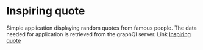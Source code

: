 # Inspiring quote

Simple application displaying random quotes from famous people. The data needed for application is retrieved from the graphQl server.
Link [Inspiring quote](https://inspiring-quote-karnow.vercel.app/)
